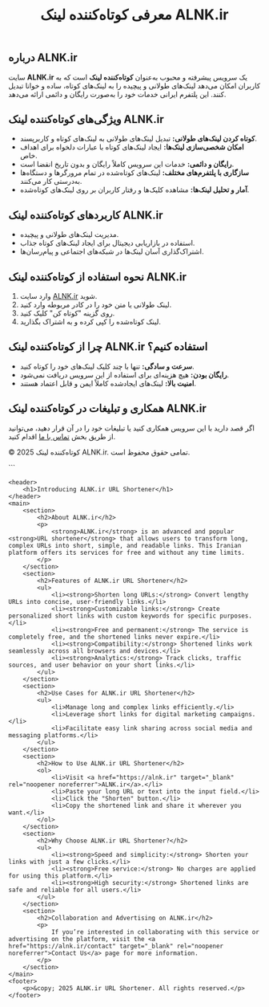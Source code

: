 <head>
    <meta charset="UTF-8">
    <meta name="viewport" content="width=device-width, initial-scale=1.0">
    <meta name="description" content="کوتاه‌کننده لینک ALNK.ir ابزاری سریع و رایگان برای کوتاه کردن لینک‌های طولانی است. این سرویس امکان شخصی‌سازی لینک‌ها را نیز فراهم می‌کند. ALNK.ir URL shortener is a fast and free service for shortening long URLs. It also offers customization options for personalized links">
    <meta name="keywords" content="کوتاه‌کننده لینک, کوتاه کردن لینک, لینک کوتاه, ALNK.ir, سرویس رایگان لینک,URL shortener, shorten links, short links, ALNK.ir, free link shortener>
    <meta name="author" content="ALNK.ir">
</head>
<body>
    <header>
        <h1>معرفی کوتاه‌کننده لینک ALNK.ir</h1>
    </header>
    <main>
        <section>
            <h2>درباره ALNK.ir</h2>
            <p>
                سایت <strong>ALNK.ir</strong> یک سرویس پیشرفته و محبوب به‌عنوان <strong>کوتاه‌کننده لینک</strong> است که به کاربران امکان می‌دهد لینک‌های طولانی و پیچیده را به لینک‌های کوتاه، ساده و خوانا تبدیل کنند. این پلتفرم ایرانی خدمات خود را به‌صورت رایگان و دائمی ارائه می‌دهد.
            </p>
        </section>
        <section>
            <h2>ویژگی‌های کوتاه‌کننده لینک ALNK.ir</h2>
            <ul>
                <li><strong>کوتاه کردن لینک‌های طولانی:</strong> تبدیل لینک‌های طولانی به لینک‌های کوتاه و کاربرپسند.</li>
                <li><strong>امکان شخصی‌سازی لینک‌ها:</strong> ایجاد لینک‌های کوتاه با عبارات دلخواه برای اهداف خاص.</li>
                <li><strong>رایگان و دائمی:</strong> خدمات این سرویس کاملاً رایگان و بدون تاریخ انقضا است.</li>
                <li><strong>سازگاری با پلتفرم‌های مختلف:</strong> لینک‌های کوتاه‌شده در تمام مرورگرها و دستگاه‌ها به‌درستی کار می‌کنند.</li>
                <li><strong>آمار و تحلیل لینک‌ها:</strong> مشاهده کلیک‌ها و رفتار کاربران بر روی لینک‌های کوتاه‌شده.</li>
            </ul>
        </section>
        <section>
            <h2>کاربردهای کوتاه‌کننده لینک ALNK.ir</h2>
            <ul>
                <li>مدیریت لینک‌های طولانی و پیچیده.</li>
                <li>استفاده در بازاریابی دیجیتال برای ایجاد لینک‌های کوتاه جذاب.</li>
                <li>اشتراک‌گذاری آسان لینک‌ها در شبکه‌های اجتماعی و پیام‌رسان‌ها.</li>
            </ul>
        </section>
        <section>
            <h2>نحوه استفاده از کوتاه‌کننده لینک ALNK.ir</h2>
            <ol>
                <li>وارد سایت <a href="https://alnk.ir" target="_blank" rel="noopener noreferrer">ALNK.ir</a> شوید.</li>
                <li>لینک طولانی یا متن خود را در کادر مربوطه وارد کنید.</li>
                <li>روی گزینه "کوتاه کن" کلیک کنید.</li>
                <li>لینک کوتاه‌شده را کپی کرده و به اشتراک بگذارید.</li>
            </ol>
        </section>
        <section>
            <h2>چرا از کوتاه‌کننده لینک ALNK.ir استفاده کنیم؟</h2>
            <ul>
                <li><strong>سرعت و سادگی:</strong> تنها با چند کلیک لینک‌های خود را کوتاه کنید.</li>
                <li><strong>رایگان بودن:</strong> هیچ هزینه‌ای برای استفاده از این سرویس دریافت نمی‌شود.</li>
                <li><strong>امنیت بالا:</strong> لینک‌های ایجادشده کاملاً ایمن و قابل اعتماد هستند.</li>
            </ul>
        </section>
        <section>
            <h2>همکاری و تبلیغات در کوتاه‌کننده لینک ALNK.ir</h2>
            <p>
                اگر قصد دارید با این سرویس همکاری کنید یا تبلیغات خود را در آن قرار دهید، می‌توانید از طریق بخش <a href="https://alnk.ir/contact" target="_blank" rel="noopener noreferrer">تماس با ما</a> اقدام کنید.
            </p>
        </section>
    </main>
    <footer>
        <p>&copy; 2025 کوتاه‌کننده لینک ALNK.ir. تمامی حقوق محفوظ است.</p>
    </footer>
</body>
</html>
```


    <header>
        <h1>Introducing ALNK.ir URL Shortener</h1>
    </header>
    <main>
        <section>
            <h2>About ALNK.ir</h2>
            <p>
                <strong>ALNK.ir</strong> is an advanced and popular <strong>URL shortener</strong> that allows users to transform long, complex URLs into short, simple, and readable links. This Iranian platform offers its services for free and without any time limits.
            </p>
        </section>
        <section>
            <h2>Features of ALNK.ir URL Shortener</h2>
            <ul>
                <li><strong>Shorten long URLs:</strong> Convert lengthy URLs into concise, user-friendly links.</li>
                <li><strong>Customizable links:</strong> Create personalized short links with custom keywords for specific purposes.</li>
                <li><strong>Free and permanent:</strong> The service is completely free, and the shortened links never expire.</li>
                <li><strong>Compatibility:</strong> Shortened links work seamlessly across all browsers and devices.</li>
                <li><strong>Analytics:</strong> Track clicks, traffic sources, and user behavior on your short links.</li>
            </ul>
        </section>
        <section>
            <h2>Use Cases for ALNK.ir URL Shortener</h2>
            <ul>
                <li>Manage long and complex links efficiently.</li>
                <li>Leverage short links for digital marketing campaigns.</li>
                <li>Facilitate easy link sharing across social media and messaging platforms.</li>
            </ul>
        </section>
        <section>
            <h2>How to Use ALNK.ir URL Shortener</h2>
            <ol>
                <li>Visit <a href="https://alnk.ir" target="_blank" rel="noopener noreferrer">ALNK.ir</a>.</li>
                <li>Paste your long URL or text into the input field.</li>
                <li>Click the "Shorten" button.</li>
                <li>Copy the shortened link and share it wherever you want.</li>
            </ol>
        </section>
        <section>
            <h2>Why Choose ALNK.ir URL Shortener?</h2>
            <ul>
                <li><strong>Speed and simplicity:</strong> Shorten your links with just a few clicks.</li>
                <li><strong>Free service:</strong> No charges are applied for using this platform.</li>
                <li><strong>High security:</strong> Shortened links are safe and reliable for all users.</li>
            </ul>
        </section>
        <section>
            <h2>Collaboration and Advertising on ALNK.ir</h2>
            <p>
                If you’re interested in collaborating with this service or advertising on the platform, visit the <a href="https://alnk.ir/contact" target="_blank" rel="noopener noreferrer">Contact Us</a> page for more information.
            </p>
        </section>
    </main>
    <footer>
        <p>&copy; 2025 ALNK.ir URL Shortener. All rights reserved.</p>
    </footer>


